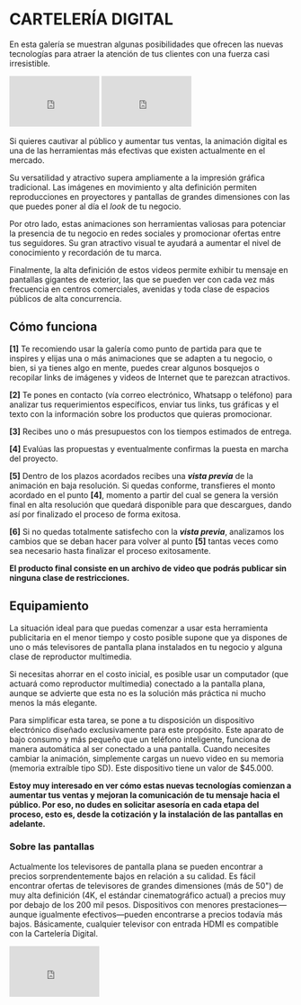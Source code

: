# CARTELERÍA DIGITAL

En esta galería se muestran algunas posibilidades que ofrecen las nuevas tecnologías para atraer la atención de tus clientes con una fuerza casi irresistible.
<iframe src="https://player.vimeo.com/video/193567768?title=0&byline=0&portrait=0"   
width="160" height="90" frameborder="0" ></iframe>
<iframe src="https://player.vimeo.com/video/193567768?title=0&byline=0&portrait=0"   
width="160" height="90" frameborder="0" ></iframe>


Si quieres cautivar al público y aumentar tus ventas, la animación digital es una de las herramientas más efectivas que existen actualmente en el mercado.

Su versatilidad y atractivo supera ampliamente a la impresión gráfica tradicional. Las imágenes en movimiento y alta definición permiten reproducciones en proyectores y pantallas de grandes dimensiones con las que puedes poner al día el _look_ de tu negocio.

Por otro lado, estas animaciones son herramientas valiosas para potenciar la presencia de tu negocio en redes sociales y promocionar ofertas entre tus seguidores. Su gran atractivo visual te ayudará a aumentar el nivel de conocimiento y recordación de tu marca.

Finalmente, la alta definición de estos videos permite exhibir tu mensaje en pantallas gigantes de exterior, las que se pueden ver con cada vez más frecuencia en centros comerciales, avenidas y toda clase de espacios públicos de alta concurrencia. 

## Cómo funciona
**[1]** Te recomiendo usar la galería como punto de partida para que te inspires y elijas una o más animaciones que se adapten a tu negocio, o bien, si ya tienes algo en mente, puedes crear algunos bosquejos o recopilar links de imágenes y videos de Internet que te parezcan atractivos.

**[2]** Te pones en contacto (vía correo electrónico, Whatsapp o teléfono) para analizar tus requerimientos específicos, enviar tus links, tus gráficas y el texto con la información sobre los productos que quieras promocionar.

**[3]** Recibes uno o más presupuestos con los tiempos estimados de entrega. 

**[4]** Evalúas las propuestas y eventualmente confirmas la puesta en marcha del proyecto.

**[5]** Dentro de los plazos acordados recibes una **_vista previa_** de la animación en baja resolución. Si quedas conforme, transfieres el monto acordado en el punto **[4]**, momento a partir del cual se genera la versión final en alta resolución que quedará disponible para que descargues, dando así por finalizado el proceso de forma exitosa.

**[6]** Si no quedas totalmente satisfecho con la **_vista previa_**, analizamos los cambios que se deban hacer para volver al punto **[5]** tantas veces como sea necesario hasta finalizar el proceso exitosamente.

**El producto final consiste en un archivo de video que podrás publicar sin ninguna clase de restricciones.**

## Equipamiento
La situación ideal para que puedas comenzar a usar esta herramienta publicitaria en el menor tiempo y costo posible supone que ya dispones de uno o más televisores de pantalla plana instalados en tu negocio y alguna clase de reproductor multimedia.

Si necesitas ahorrar en el costo inicial, es posible usar un computador (que actuará como reproductor multimedia) conectado a la pantalla plana, aunque se advierte que esta no es la solución más práctica ni mucho menos la más elegante.

Para simplificar esta tarea, se pone a tu disposición un dispositivo electrónico diseñado exclusivamente para este propósito. Este aparato de bajo consumo y más pequeño que un teléfono inteligente, funciona de manera automática al ser conectado a una pantalla. Cuando necesites cambiar la animación, simplemente cargas un nuevo video en su memoria (memoria extraíble tipo SD). Este dispositivo tiene un valor de $45.000.

**Estoy muy interesado en ver cómo estas nuevas tecnologías comienzan a aumentar tus ventas y mejoran la comunicación de tu mensaje hacia el público. Por eso, no dudes en solicitar asesoría en cada etapa del proceso, esto es, desde la cotización y la instalación de las pantallas en adelante.**

### Sobre las pantallas
Actualmente los televisores de pantalla plana se pueden encontrar a precios sorprendentemente bajos en relación a su calidad. Es fácil encontrar ofertas de televisores de grandes dimensiones (más de 50") de muy alta definición (4K, el estándar cinematográfico actual) a precios muy por debajo de los 200 mil pesos. Dispositivos con menores prestaciones—aunque igualmente efectivos—pueden encontrarse a precios todavía más bajos. Básicamente, cualquier televisor con entrada HDMI es compatible con la Cartelería Digital.

<iframe src="https://player.vimeo.com/video/193567768?title=0&byline=0&portrait=0"   
width="160" height="90" frameborder="0" ></iframe>

